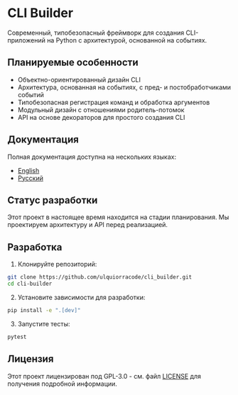 # CLI Builder

Современный, типобезопасный фреймворк для создания CLI-приложений на Python с архитектурой, основанной на событиях.

## Планируемые особенности

- Объектно-ориентированный дизайн CLI
- Архитектура, основанная на событиях, с пред- и постобработчиками событий
- Типобезопасная регистрация команд и обработка аргументов
- Модульный дизайн с отношениями родитель-потомок
- API на основе декораторов для простого создания CLI

## Документация

Полная документация доступна на нескольких языках:
- [English](../en/)
- [Русский](../ru/)

## Статус разработки

Этот проект в настоящее время находится на стадии планирования. Мы проектируем архитектуру и API перед реализацией.

## Разработка

1. Клонируйте репозиторий:
```bash
git clone https://github.com/ulquiorracode/cli_builder.git
cd cli-builder
```

2. Установите зависимости для разработки:
```bash
pip install -e ".[dev]"
```

3. Запустите тесты:
```bash
pytest
```

## Лицензия

Этот проект лицензирован под GPL-3.0 - см. файл [LICENSE](../../LICENSE) для получения подробной информации.

